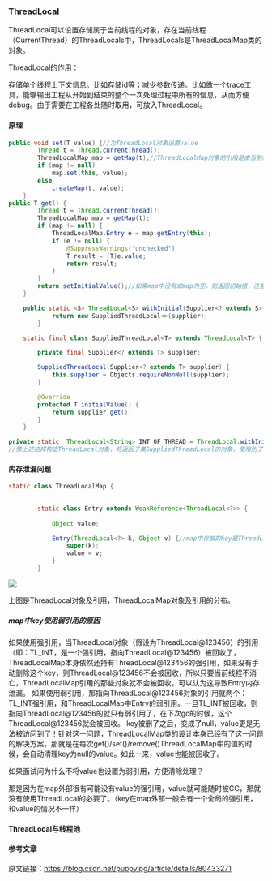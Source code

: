 ### ThreadLocal

ThreadLocal可以设置存储属于当前线程的对象，存在当前线程（CurrentThread）的ThreadLocals中，ThreadLocals是ThreadLocalMap类的对象。

ThreadLocal的作用：

存储单个线程上下文信息。比如存储id等；减少参数传递。比如做一个trace工具，能够输出工程从开始到结束的整个一次处理过程中所有的信息，从而方便debug。由于需要在工程各处随时取用，可放入ThreadLocal。

#### 原理

```java
public void set(T value) {//为ThreadLocal对象设置value
        Thread t = Thread.currentThread();
        ThreadLocalMap map = getMap(t);//ThreadLocalMap对象的引用是由当前线程持有，ThreadLocal对象没有map引用!!!!
        if (map != null)
            map.set(this, value);
        else
            createMap(t, value);
    }
public T get() {
        Thread t = Thread.currentThread();
        ThreadLocalMap map = getMap(t);
        if (map != null) {
            ThreadLocalMap.Entry e = map.getEntry(this);
            if (e != null) {
                @SuppressWarnings("unchecked")
                T result = (T)e.value;
                return result;
            }
        }
        return setInitialValue();//如果map中没有或map为空，则返回初始值，注意初始值可能为null，也可能为之前设置的初始值。要想设置初始值，得使用子类SuppliedThreadLocal，也就是调用ThreadLocal.withInitial()创建对象。
    }
```



```java
    public static <S> ThreadLocal<S> withInitial(Supplier<? extends S> supplier) {
            return new SuppliedThreadLocal<>(supplier);
        }

    static final class SuppliedThreadLocal<T> extends ThreadLocal<T> {

        private final Supplier<? extends T> supplier;

        SuppliedThreadLocal(Supplier<? extends T> supplier) {
            this.supplier = Objects.requireNonNull(supplier);
        }

        @Override
        protected T initialValue() {
            return supplier.get();
        }
    }

private static  ThreadLocal<String> INT_OF_THREAD = ThreadLocal.withInitial(() ->"kyrie");
//像上述这样构造ThreadLocal对象，将返回子类SuppliedThreadLocal的对象，使用到了ThreadLocal里面的静态内部类SuppliedThreadLocal。
```

#### 内存泄漏问题

```java
static class ThreadLocalMap {

        
        static class Entry extends WeakReference<ThreadLocal<?>> {
           
            Object value;

            Entry(ThreadLocal<?> k, Object v) {//map中存放的key是ThreadLocal的弱引用
                super(k);
                value = v;
            }
        }
```

![](C:\Users\kyrie\Pictures\threadlocal.PNG)

上图是ThreadLocal对象及引用，ThreadLocalMap对象及引用的分布。

##### map中key使用弱引用的原因

如果使用强引用，当ThreadLocal对象（假设为ThreadLocal@123456）的引用（即：TL_INT，是一个强引用，指向ThreadLocal@123456）被回收了，ThreadLocalMap本身依然还持有ThreadLocal@123456的强引用，如果没有手动删除这个key，则ThreadLocal@123456不会被回收，所以只要当前线程不消亡，ThreadLocalMap引用的那些对象就不会被回收，可以认为这导致Entry内存泄漏。
如果使用弱引用，那指向ThreadLocal@123456对象的引用就两个：TL_INT强引用，和ThreadLocalMap中Entry的弱引用。一旦TL_INT被回收，则指向ThreadLocal@123456的就只有弱引用了，在下次gc的时候，这个ThreadLocal@123456就会被回收。
key被删了之后，变成了null，value更是无法被访问到了！针对这一问题，ThreadLocalMap类的设计本身已经有了这一问题的解决方案，那就是在每次get()/set()/remove()ThreadLocalMap中的值的时候，会自动清理key为null的value。如此一来，value也能被回收了。

如果面试问为什么不将value也设置为弱引用，方便清除处理？

那是因为在map外部很有可能没有value的强引用，value就可能随时被GC，那就没有使用ThreadLocal的必要了。（key在map外部一般会有一个全局的强引用，和value的情况不一样）

#### ThreadLocal与线程池

#### 参考文章

原文链接：https://blog.csdn.net/puppylpg/article/details/80433271